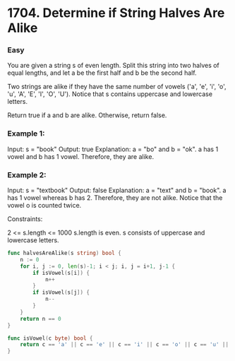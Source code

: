 # 1704. Determine if String Halves Are Alike

### Easy

You are given a string s of even length. Split this string into two halves of equal lengths, and let a be the first half and b be the second half.

Two strings are alike if they have the same number of vowels ('a', 'e', 'i', 'o', 'u', 'A', 'E', 'I', 'O', 'U'). Notice that s contains uppercase and lowercase letters.

Return true if a and b are alike. Otherwise, return false.

### Example 1:

Input: s = "book"
Output: true
Explanation: a = "bo" and b = "ok". a has 1 vowel and b has 1 vowel. Therefore, they are alike.

### Example 2:

Input: s = "textbook"
Output: false
Explanation: a = "text" and b = "book". a has 1 vowel whereas b has 2. Therefore, they are not alike.
Notice that the vowel o is counted twice.

Constraints:

2 <= s.length <= 1000
s.length is even.
s consists of uppercase and lowercase letters.

```go
func halvesAreAlike(s string) bool {
	n := 0
	for i, j := 0, len(s)-1; i < j; i, j = i+1, j-1 {
		if isVowel(s[i]) {
			n++
		}
		if isVowel(s[j]) {
			n--
		}
	}
	return n == 0
}

func isVowel(c byte) bool {
	return c == 'a' || c == 'e' || c == 'i' || c == 'o' || c == 'u' || c == 'A' || c == 'E' || c == 'I' || c == 'O' || c == 'U'
}
```